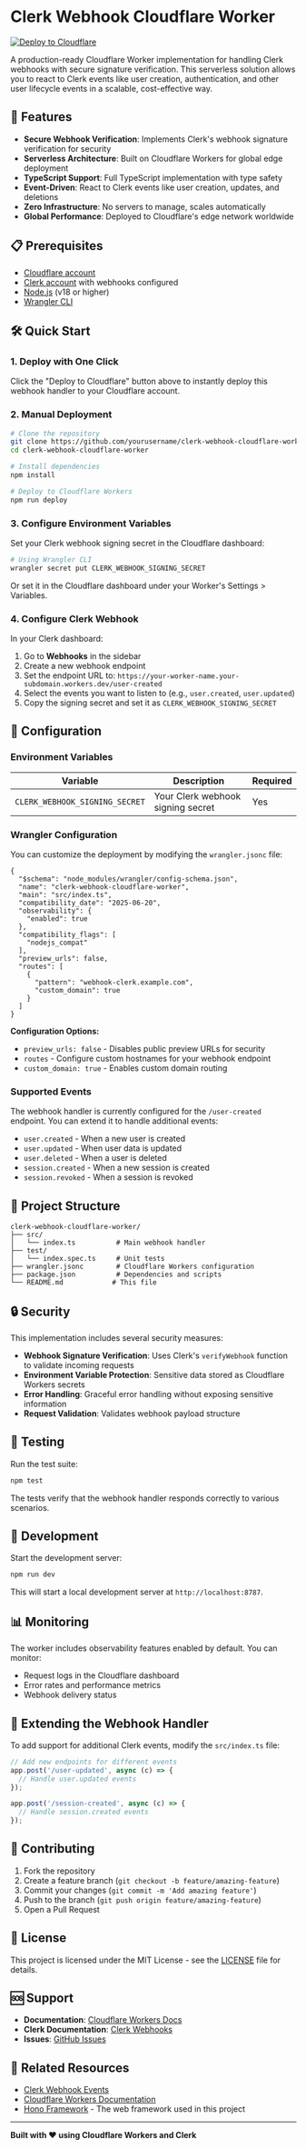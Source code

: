 # Clerk Webhook Cloudflare Worker

[![Deploy to Cloudflare](https://deploy.workers.cloudflare.com/button)](https://deploy.workers.cloudflare.com/?url=https://github.com/yourusername/clerk-webhook-cloudflare-worker)

A production-ready Cloudflare Worker implementation for handling Clerk webhooks with secure signature verification. This serverless solution allows you to react to Clerk events like user creation, authentication, and other user lifecycle events in a scalable, cost-effective way.

## 🚀 Features

- **Secure Webhook Verification**: Implements Clerk's webhook signature verification for security
- **Serverless Architecture**: Built on Cloudflare Workers for global edge deployment
- **TypeScript Support**: Full TypeScript implementation with type safety
- **Event-Driven**: React to Clerk events like user creation, updates, and deletions
- **Zero Infrastructure**: No servers to manage, scales automatically
- **Global Performance**: Deployed to Cloudflare's edge network worldwide

## 📋 Prerequisites

- [Cloudflare account](https://dash.cloudflare.com/sign-up)
- [Clerk account](https://clerk.com/) with webhooks configured
- [Node.js](https://nodejs.org/) (v18 or higher)
- [Wrangler CLI](https://developers.cloudflare.com/workers/wrangler/install-and-update/)

## 🛠️ Quick Start

### 1. Deploy with One Click

Click the "Deploy to Cloudflare" button above to instantly deploy this webhook handler to your Cloudflare account.

### 2. Manual Deployment

```bash
# Clone the repository
git clone https://github.com/yourusername/clerk-webhook-cloudflare-worker.git
cd clerk-webhook-cloudflare-worker

# Install dependencies
npm install

# Deploy to Cloudflare Workers
npm run deploy
```

### 3. Configure Environment Variables

Set your Clerk webhook signing secret in the Cloudflare dashboard:

```bash
# Using Wrangler CLI
wrangler secret put CLERK_WEBHOOK_SIGNING_SECRET
```

Or set it in the Cloudflare dashboard under your Worker's Settings > Variables.

### 4. Configure Clerk Webhook

In your Clerk dashboard:

1. Go to **Webhooks** in the sidebar
2. Create a new webhook endpoint
3. Set the endpoint URL to: `https://your-worker-name.your-subdomain.workers.dev/user-created`
4. Select the events you want to listen to (e.g., `user.created`, `user.updated`)
5. Copy the signing secret and set it as `CLERK_WEBHOOK_SIGNING_SECRET`

## 🔧 Configuration

### Environment Variables

| Variable | Description | Required |
|----------|-------------|----------|
| `CLERK_WEBHOOK_SIGNING_SECRET` | Your Clerk webhook signing secret | Yes |

### Wrangler Configuration

You can customize the deployment by modifying the `wrangler.jsonc` file:

```jsonc
{
  "$schema": "node_modules/wrangler/config-schema.json",
  "name": "clerk-webhook-cloudflare-worker",
  "main": "src/index.ts",
  "compatibility_date": "2025-06-20",
  "observability": {
    "enabled": true
  },
  "compatibility_flags": [
    "nodejs_compat"
  ],
  "preview_urls": false,
  "routes": [
    {
      "pattern": "webhook-clerk.example.com",
      "custom_domain": true
    }
  ]
}
```

**Configuration Options:**
- `preview_urls: false` - Disables public preview URLs for security
- `routes` - Configure custom hostnames for your webhook endpoint
- `custom_domain: true` - Enables custom domain routing

### Supported Events

The webhook handler is currently configured for the `/user-created` endpoint. You can extend it to handle additional events:

- `user.created` - When a new user is created
- `user.updated` - When user data is updated
- `user.deleted` - When a user is deleted
- `session.created` - When a new session is created
- `session.revoked` - When a session is revoked

## 📁 Project Structure

```
clerk-webhook-cloudflare-worker/
├── src/
│   └── index.ts          # Main webhook handler
├── test/
│   └── index.spec.ts     # Unit tests
├── wrangler.jsonc        # Cloudflare Workers configuration
├── package.json          # Dependencies and scripts
└── README.md            # This file
```

## 🔒 Security

This implementation includes several security measures:

- **Webhook Signature Verification**: Uses Clerk's `verifyWebhook` function to validate incoming requests
- **Environment Variable Protection**: Sensitive data stored as Cloudflare Workers secrets
- **Error Handling**: Graceful error handling without exposing sensitive information
- **Request Validation**: Validates webhook payload structure

## 🧪 Testing

Run the test suite:

```bash
npm test
```

The tests verify that the webhook handler responds correctly to various scenarios.

## 🚀 Development

Start the development server:

```bash
npm run dev
```

This will start a local development server at `http://localhost:8787`.

## 📊 Monitoring

The worker includes observability features enabled by default. You can monitor:

- Request logs in the Cloudflare dashboard
- Error rates and performance metrics
- Webhook delivery status

## 🔄 Extending the Webhook Handler

To add support for additional Clerk events, modify the `src/index.ts` file:

```typescript
// Add new endpoints for different events
app.post('/user-updated', async (c) => {
  // Handle user.updated events
});

app.post('/session-created', async (c) => {
  // Handle session.created events
});
```

## 🤝 Contributing

1. Fork the repository
2. Create a feature branch (`git checkout -b feature/amazing-feature`)
3. Commit your changes (`git commit -m 'Add amazing feature'`)
4. Push to the branch (`git push origin feature/amazing-feature`)
5. Open a Pull Request

## 📄 License

This project is licensed under the MIT License - see the [LICENSE](LICENSE) file for details.

## 🆘 Support

- **Documentation**: [Cloudflare Workers Docs](https://developers.cloudflare.com/workers/)
- **Clerk Documentation**: [Clerk Webhooks](https://clerk.com/docs/webhooks)
- **Issues**: [GitHub Issues](https://github.com/yourusername/clerk-webhook-cloudflare-worker/issues)

## 🔗 Related Resources

- [Clerk Webhook Events](https://clerk.com/docs/webhooks/events)
- [Cloudflare Workers Documentation](https://developers.cloudflare.com/workers/)
- [Hono Framework](https://hono.dev/) - The web framework used in this project

---

**Built with ❤️ using Cloudflare Workers and Clerk**